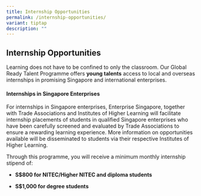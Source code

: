 ```yaml
---
title: Internship Opportunities
permalink: /internship-opportunities/
variant: tiptap
description: ""
---
```

<h2>Internship Opportunities</h2>
<p>Learning does not have to be confined to only the classroom. Our Global
Ready Talent Programme offers <strong>young talents</strong> access to local
and overseas internships in promising Singapore and international enterprises.</p>
<p></p>
<h4>Internships in Singapore Enterprises</h4>
<p>For internships in Singapore enterprises, Enterprise Singapore, together
with Trade Associations and Institutes of Higher Learning will facilitate
internship placements of students in qualified Singapore enterprises who
have been carefully screened and evaluated by Trade Associations to ensure
a rewarding learning experience. More information on opportunities available
will be disseminated to students via their respective Institutes of Higher
Learning.</p>
<p></p>
<p>Through this programme, you will receive a minimum monthly internship
stipend of:</p>
<ul data-tight="true" class="tight">
<li>
<p><strong>S$800 for NITEC/Higher NITEC and diploma students</strong>
</p>
</li>
<li>
<p><strong>S$1,000 for degree students</strong>
</p>
</li>
</ul>
<p></p>